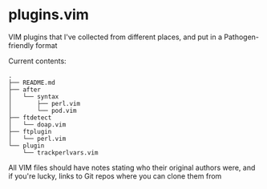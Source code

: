 # plugins.vim
VIM plugins that I've collected from different places, and put in a
Pathogen-friendly format

Current contents:

    .
    ├── README.md
    ├── after
    │   └── syntax
    │       ├── perl.vim
    │       └── pod.vim
    ├── ftdetect
    │   └── doap.vim
    ├── ftplugin
    │   └── perl.vim
    └── plugin
        └── trackperlvars.vim

All VIM files should have notes stating who their original authors were, and
if you're lucky, links to Git repos where you can clone them from
